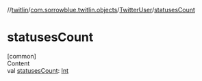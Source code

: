 //[twitlin](../../index.md)/[com.sorrowblue.twitlin.objects](../index.md)/[TwitterUser](index.md)/[statusesCount](statuses-count.md)



# statusesCount  
[common]  
Content  
val [statusesCount](statuses-count.md): [Int](https://kotlinlang.org/api/latest/jvm/stdlib/kotlin/-int/index.html)  




